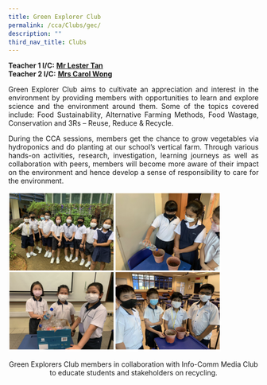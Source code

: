 ```yaml
---
title: Green Explorer Club
permalink: /cca/Clubs/gec/
description: ""
third_nav_title: Clubs
---
```

**Teacher 1 I/C:**&nbsp;**[Mr Lester Tan](mailto:tan_meng_fai_lester@schools.gov.sg)**  <br>
**Teacher 2 I/C:**&nbsp;**[Mrs Carol Wong](mailto:tay_puay_suan@schools.gov.sg)**

<p align="justify">Green Explorer Club aims to cultivate an appreciation and interest in the environment by providing members with opportunities to learn and explore science and the environment around them. Some of the topics covered include: Food Sustainability, Alternative Farming Methods, Food Wastage, Conservation and 3Rs – Reuse, Reduce &amp; Recycle.&nbsp;</p>

<p align="justify">During the CCA sessions, members get the chance to grow vegetables via hydroponics and do planting at our school’s vertical farm. Through various hands-on activities, research, investigation, learning journeys as well as collaboration with peers, members will become more aware of their impact on the environment and hence develop a sense of responsibility to care for the environment.</p>

<img src="/images/Screenshot 2020-10-26 at 154049.png" style="width:85%">

<p align="center">Green Explorers Club members in collaboration with Info-Comm Media Club to educate students and stakeholders on recycling.</p>